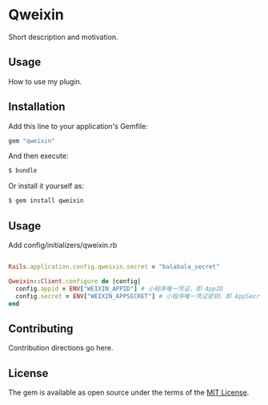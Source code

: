# Qweixin
Short description and motivation.

## Usage
How to use my plugin.

## Installation
Add this line to your application's Gemfile:

```ruby
gem "qweixin"
```

And then execute:
```bash
$ bundle
```

Or install it yourself as:
```bash
$ gem install qweixin
```

## Usage

Add config/initializers/qweixin.rb

```ruby

Rails.application.config.qweixin.secret = "balabala_secret"

Qweixin::Client.configure do |config|
  config.appid = ENV["WEIXIN_APPID"] # 小程序唯一凭证，即 AppID
  config.secret = ENV["WEIXIN_APPSECRET"] # 小程序唯一凭证密钥，即 AppSecret，获取方式同 appid
end

```

## Contributing
Contribution directions go here.

## License
The gem is available as open source under the terms of the [MIT License](https://opensource.org/licenses/MIT).
